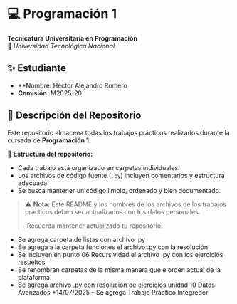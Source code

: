 # 💻 Programación 1  
**Tecnicatura Universitaria en Programación**  
📍 *Universidad Tecnológica Nacional*  

## ✨ Estudiante  
- **Nombre: Héctor Alejandro Romero
- **Comisión:** M2025-20  

## 📂 Descripción del Repositorio  
Este repositorio almacena todas los trabajos prácticos realizados durante la cursada de **Programación 1**.  

📌 **Estructura del repositorio:**  
- Cada trabajo está organizado en carpetas individuales.  
- Los archivos de código fuente (`.py`) incluyen comentarios y estructura adecuada.  
- Se busca mantener un código limpio, ordenado y bien documentado.  

> ⚠️ **Nota:** Este README y los nombres de los archivos de los trabajos prácticos deben ser actualizados con tus datos personales.
> 
> ¡Recuerda mantener actualizado tu repositorio!
* Se agrega carpeta de listas con archivo .py
* Se agrega a la carpeta funciones el archivo .py con la resolución.
* Se incluyen en punto 06 Recursividad el archivo .py con los ejercicios resueltos
* Se renombran carpetas de la misma manera que e orden actual de la plataforma.
* Se agrega archivo .py con resolución de ejercicios unidad 10 Datos Avanzados
*14/07/2025 - Se agrega Trabajo Práctico Integredor